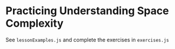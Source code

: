 # Practicing Understanding Space Complexity

See `lessonExamples.js` and complete the exercises in `exercises.js`
